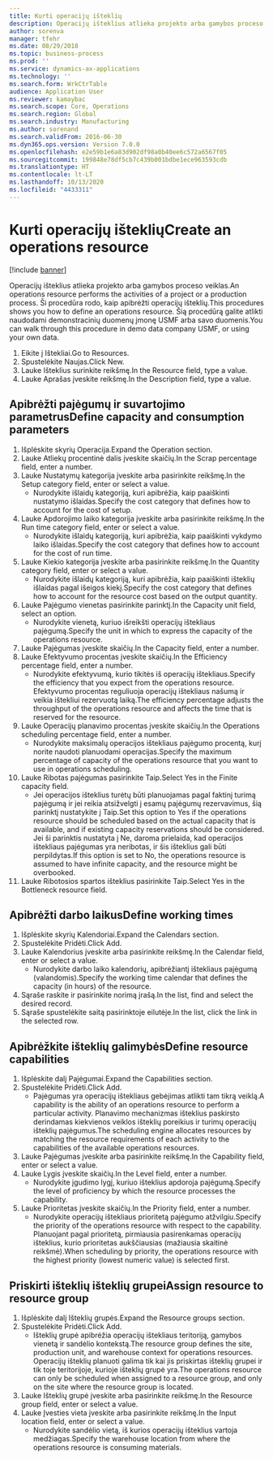 ```yaml
---
title: Kurti operacijų išteklių
description: Operacijų išteklius atlieka projekto arba gamybos proceso veiklas.
author: sorenva
manager: tfehr
ms.date: 08/29/2018
ms.topic: business-process
ms.prod: ''
ms.service: dynamics-ax-applications
ms.technology: ''
ms.search.form: WrkCtrTable
audience: Application User
ms.reviewer: kamaybac
ms.search.scope: Core, Operations
ms.search.region: Global
ms.search.industry: Manufacturing
ms.author: sorenand
ms.search.validFrom: 2016-06-30
ms.dyn365.ops.version: Version 7.0.0
ms.openlocfilehash: e2e59b1e6a83d902df98a0b40ee6c572a6567f05
ms.sourcegitcommit: 199848e78df5cb7c439b001bdbe1ece963593cdb
ms.translationtype: HT
ms.contentlocale: lt-LT
ms.lasthandoff: 10/13/2020
ms.locfileid: "4433311"
---
```

# <a name="create-an-operations-resource"></a><span data-ttu-id="c8c70-103">Kurti operacijų išteklių</span><span class="sxs-lookup"><span data-stu-id="c8c70-103">Create an operations resource</span></span>

[!include [banner](../../includes/banner.md)]

<span data-ttu-id="c8c70-104">Operacijų išteklius atlieka projekto arba gamybos proceso veiklas.</span><span class="sxs-lookup"><span data-stu-id="c8c70-104">An operations resource performs the activities of a project or a production process.</span></span> <span data-ttu-id="c8c70-105">Ši procedūra rodo, kaip apibrėžti operacijų išteklių.</span><span class="sxs-lookup"><span data-stu-id="c8c70-105">This procedures shows you how to define an operations resource.</span></span> <span data-ttu-id="c8c70-106">Šią procedūrą galite atlikti naudodami demonstracinių duomenų įmonę USMF arba savo duomenis.</span><span class="sxs-lookup"><span data-stu-id="c8c70-106">You can walk through this procedure in demo data company USMF, or using your own data.</span></span>

1. <span data-ttu-id="c8c70-107">Eikite į Ištekliai.</span><span class="sxs-lookup"><span data-stu-id="c8c70-107">Go to Resources.</span></span>
2. <span data-ttu-id="c8c70-108">Spustelėkite Naujas.</span><span class="sxs-lookup"><span data-stu-id="c8c70-108">Click New.</span></span>
3. <span data-ttu-id="c8c70-109">Lauke Išteklius surinkite reikšmę.</span><span class="sxs-lookup"><span data-stu-id="c8c70-109">In the Resource field, type a value.</span></span>
4. <span data-ttu-id="c8c70-110">Lauke Aprašas įveskite reikšmę.</span><span class="sxs-lookup"><span data-stu-id="c8c70-110">In the Description field, type a value.</span></span>

## <a name="define-capacity-and-consumption-parameters"></a><span data-ttu-id="c8c70-111">Apibrėžti pajėgumų ir suvartojimo parametrus</span><span class="sxs-lookup"><span data-stu-id="c8c70-111">Define capacity and consumption parameters</span></span>
1. <span data-ttu-id="c8c70-112">Išplėskite skyrių Operacija.</span><span class="sxs-lookup"><span data-stu-id="c8c70-112">Expand the Operation section.</span></span>
2. <span data-ttu-id="c8c70-113">Lauke Atliekų procentinė dalis įveskite skaičių.</span><span class="sxs-lookup"><span data-stu-id="c8c70-113">In the Scrap percentage field, enter a number.</span></span>
3. <span data-ttu-id="c8c70-114">Lauke Nustatymų kategorija įveskite arba pasirinkite reikšmę.</span><span class="sxs-lookup"><span data-stu-id="c8c70-114">In the Setup category field, enter or select a value.</span></span>
    * <span data-ttu-id="c8c70-115">Nurodykite išlaidų kategoriją, kuri apibrėžia, kaip paaiškinti nustatymo išlaidas.</span><span class="sxs-lookup"><span data-stu-id="c8c70-115">Specify the cost category that defines how to account for the cost of setup.</span></span>  
4. <span data-ttu-id="c8c70-116">Lauke Apdorojimo laiko kategorija įveskite arba pasirinkite reikšmę.</span><span class="sxs-lookup"><span data-stu-id="c8c70-116">In the Run time category field, enter or select a value.</span></span>
    * <span data-ttu-id="c8c70-117">Nurodykite išlaidų kategoriją, kuri apibrėžia, kaip paaiškinti vykdymo laiko išlaidas.</span><span class="sxs-lookup"><span data-stu-id="c8c70-117">Specify the cost category that defines how to account for the cost of run time.</span></span>  
5. <span data-ttu-id="c8c70-118">Lauke Kiekio kategorija įveskite arba pasirinkite reikšmę.</span><span class="sxs-lookup"><span data-stu-id="c8c70-118">In the Quantity category field, enter or select a value.</span></span>
    * <span data-ttu-id="c8c70-119">Nurodykite išlaidų kategoriją, kuri apibrėžia, kaip paaiškinti išteklių išlaidas pagal išeigos kiekį.</span><span class="sxs-lookup"><span data-stu-id="c8c70-119">Specify the cost category that defines how to account for the resource cost based on the output quantity.</span></span>  
6. <span data-ttu-id="c8c70-120">Lauke Pajėgumo vienetas pasirinkite parinktį.</span><span class="sxs-lookup"><span data-stu-id="c8c70-120">In the Capacity unit field, select an option.</span></span>
    * <span data-ttu-id="c8c70-121">Nurodykite vienetą, kuriuo išreikšti operacijų ištekliaus pajėgumą.</span><span class="sxs-lookup"><span data-stu-id="c8c70-121">Specify the unit in which to express the capacity of the operations resource.</span></span>  
7. <span data-ttu-id="c8c70-122">Lauke Pajėgumas įveskite skaičių.</span><span class="sxs-lookup"><span data-stu-id="c8c70-122">In the Capacity field, enter a number.</span></span>
8. <span data-ttu-id="c8c70-123">Lauke Efektyvumo procentas įveskite skaičių.</span><span class="sxs-lookup"><span data-stu-id="c8c70-123">In the Efficiency percentage field, enter a number.</span></span>
    * <span data-ttu-id="c8c70-124">Nurodykite efektyvumą, kurio tikitės iš operacijų ištekliaus.</span><span class="sxs-lookup"><span data-stu-id="c8c70-124">Specify the efficiency that you expect from the operations resource.</span></span> <span data-ttu-id="c8c70-125">Efektyvumo procentas reguliuoja operacijų ištekliaus našumą ir veikia ištekliui rezervuotą laiką.</span><span class="sxs-lookup"><span data-stu-id="c8c70-125">The efficiency percentage adjusts the throughput of the operations resource and affects the time that is reserved for the resource.</span></span>  
9. <span data-ttu-id="c8c70-126">Lauke Operacijų planavimo procentas įveskite skaičių.</span><span class="sxs-lookup"><span data-stu-id="c8c70-126">In the Operations scheduling percentage field, enter a number.</span></span>
    * <span data-ttu-id="c8c70-127">Nurodykite maksimalų operacijos ištekliaus pajėgumo procentą, kurį norite naudoti planuodami operacijas.</span><span class="sxs-lookup"><span data-stu-id="c8c70-127">Specify the maximum percentage of capacity of the operations resource that you want to use in operations scheduling.</span></span>  
10. <span data-ttu-id="c8c70-128">Lauke Ribotas pajėgumas pasirinkite Taip.</span><span class="sxs-lookup"><span data-stu-id="c8c70-128">Select Yes in the Finite capacity field.</span></span>
    * <span data-ttu-id="c8c70-129">Jei operacijos išteklius turėtų būti planuojamas pagal faktinį turimą pajėgumą ir jei reikia atsižvelgti į esamų pajėgumų rezervavimus, šią parinktį nustatykite į Taip.</span><span class="sxs-lookup"><span data-stu-id="c8c70-129">Set this option to Yes if the operations resource should be scheduled based on the actual capacity that is available, and if existing capacity reservations should be considered.</span></span> <span data-ttu-id="c8c70-130">Jei ši parinktis nustatyta į Ne, daroma prielaida, kad operacijos ištekliaus pajėgumas yra neribotas, ir šis išteklius gali būti perpildytas.</span><span class="sxs-lookup"><span data-stu-id="c8c70-130">If this option is set to No, the operations resource is assumed to have infinite capacity, and the resource might be overbooked.</span></span>  
11. <span data-ttu-id="c8c70-131">Lauke Ribotosios spartos išteklius pasirinkite Taip.</span><span class="sxs-lookup"><span data-stu-id="c8c70-131">Select Yes in the Bottleneck resource field.</span></span>

## <a name="define-working-times"></a><span data-ttu-id="c8c70-132">Apibrėžti darbo laikus</span><span class="sxs-lookup"><span data-stu-id="c8c70-132">Define working times</span></span>
1. <span data-ttu-id="c8c70-133">Išplėskite skyrių Kalendoriai.</span><span class="sxs-lookup"><span data-stu-id="c8c70-133">Expand the Calendars section.</span></span>
2. <span data-ttu-id="c8c70-134">Spustelėkite Pridėti.</span><span class="sxs-lookup"><span data-stu-id="c8c70-134">Click Add.</span></span>
3. <span data-ttu-id="c8c70-135">Lauke Kalendorius įveskite arba pasirinkite reikšmę.</span><span class="sxs-lookup"><span data-stu-id="c8c70-135">In the Calendar field, enter or select a value.</span></span>
    * <span data-ttu-id="c8c70-136">Nurodykite darbo laiko kalendorių, apibrėžiantį ištekliaus pajėgumą (valandomis).</span><span class="sxs-lookup"><span data-stu-id="c8c70-136">Specify the working time calendar that defines the capacity (in hours) of the resource.</span></span>  
4. <span data-ttu-id="c8c70-137">Sąraše raskite ir pasirinkite norimą įrašą.</span><span class="sxs-lookup"><span data-stu-id="c8c70-137">In the list, find and select the desired record.</span></span>
5. <span data-ttu-id="c8c70-138">Sąraše spustelėkite saitą pasirinktoje eilutėje.</span><span class="sxs-lookup"><span data-stu-id="c8c70-138">In the list, click the link in the selected row.</span></span>

## <a name="define-resource-capabilities"></a><span data-ttu-id="c8c70-139">Apibrėžkite išteklių galimybės</span><span class="sxs-lookup"><span data-stu-id="c8c70-139">Define resource capabilities</span></span>
1. <span data-ttu-id="c8c70-140">Išplėskite dalį Pajėgumai.</span><span class="sxs-lookup"><span data-stu-id="c8c70-140">Expand the Capabilities section.</span></span>
2. <span data-ttu-id="c8c70-141">Spustelėkite Pridėti.</span><span class="sxs-lookup"><span data-stu-id="c8c70-141">Click Add.</span></span>
    * <span data-ttu-id="c8c70-142">Pajėgumas yra operacijų ištekliaus gebėjimas atlikti tam tikrą veiklą.</span><span class="sxs-lookup"><span data-stu-id="c8c70-142">A capability is the ability of an operations resource to perform a particular activity.</span></span> <span data-ttu-id="c8c70-143">Planavimo mechanizmas išteklius paskirsto derindamas kiekvienos veiklos išteklių poreikius ir turimų operacijų išteklių pajėgumus.</span><span class="sxs-lookup"><span data-stu-id="c8c70-143">The scheduling engine allocates resources by matching the resource requirements of each activity to the capabilities of the available operations resources.</span></span>  
3. <span data-ttu-id="c8c70-144">Lauke Pajėgumas įveskite arba pasirinkite reikšmę.</span><span class="sxs-lookup"><span data-stu-id="c8c70-144">In the Capability field, enter or select a value.</span></span>
4. <span data-ttu-id="c8c70-145">Lauke Lygis įveskite skaičių.</span><span class="sxs-lookup"><span data-stu-id="c8c70-145">In the Level field, enter a number.</span></span>
    * <span data-ttu-id="c8c70-146">Nurodykite įgudimo lygį, kuriuo išteklius apdoroja pajėgumą.</span><span class="sxs-lookup"><span data-stu-id="c8c70-146">Specify the level of proficiency by which the resource processes the capability.</span></span>  
5. <span data-ttu-id="c8c70-147">Lauke Prioritetas įveskite skaičių.</span><span class="sxs-lookup"><span data-stu-id="c8c70-147">In the Priority field, enter a number.</span></span>
    * <span data-ttu-id="c8c70-148">Nurodykite operacijų ištekliaus prioritetą pajėgumo atžvilgiu.</span><span class="sxs-lookup"><span data-stu-id="c8c70-148">Specify the priority of the operations resource with respect to the capability.</span></span> <span data-ttu-id="c8c70-149">Planuojant pagal prioritetą, pirmiausia pasirenkamas operacijų išteklius, kurio prioritetas aukščiausias (mažiausia skaitinė reikšmė).</span><span class="sxs-lookup"><span data-stu-id="c8c70-149">When scheduling by priority, the operations resource with the highest priority (lowest numeric value) is selected first.</span></span>  

## <a name="assign-resource-to-resource-group"></a><span data-ttu-id="c8c70-150">Priskirti išteklių išteklių grupei</span><span class="sxs-lookup"><span data-stu-id="c8c70-150">Assign resource to resource group</span></span>
1. <span data-ttu-id="c8c70-151">Išplėskite dalį Išteklių grupės.</span><span class="sxs-lookup"><span data-stu-id="c8c70-151">Expand the Resource groups section.</span></span>
2. <span data-ttu-id="c8c70-152">Spustelėkite Pridėti.</span><span class="sxs-lookup"><span data-stu-id="c8c70-152">Click Add.</span></span>
    * <span data-ttu-id="c8c70-153">Išteklių grupė apibrėžia operacijų ištekliaus teritoriją, gamybos vienetą ir sandėlio kontekstą.</span><span class="sxs-lookup"><span data-stu-id="c8c70-153">The resource group defines the site, production unit, and warehouse context for operations resources.</span></span> <span data-ttu-id="c8c70-154">Operacijų išteklių planuoti galima tik kai jis priskirtas išteklių grupei ir tik toje teritorijoje, kurioje išteklių grupė yra.</span><span class="sxs-lookup"><span data-stu-id="c8c70-154">The operations resource can only be scheduled when assigned to a resource group, and only on the site where the resource group is located.</span></span>  
3. <span data-ttu-id="c8c70-155">Lauke Išteklių grupė įveskite arba pasirinkite reikšmę.</span><span class="sxs-lookup"><span data-stu-id="c8c70-155">In the Resource group field, enter or select a value.</span></span>
4. <span data-ttu-id="c8c70-156">Lauke Įvesties vieta įveskite arba pasirinkite reikšmę.</span><span class="sxs-lookup"><span data-stu-id="c8c70-156">In the Input location field, enter or select a value.</span></span>
    * <span data-ttu-id="c8c70-157">Nurodykite sandėlio vietą, iš kurios operacijų išteklius vartoja medžiagas.</span><span class="sxs-lookup"><span data-stu-id="c8c70-157">Specify the warehouse location from where the operations resource is consuming materials.</span></span>  

